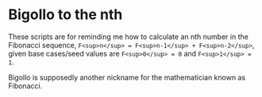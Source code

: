 # Bigollo to the nth

These scripts are for reminding me how to calculate an nth number in the Fibonacci sequence, `F<sup>n</sup> = F<sup>n-1</sup> + F<sup>n-2</sup>`, given base cases/seed values are `F<sup>0</sup> = 0` and `F<sup>1</sup> = 1`.

Bigollo is supposedly another nickname for the mathematician known as Fibonacci.
